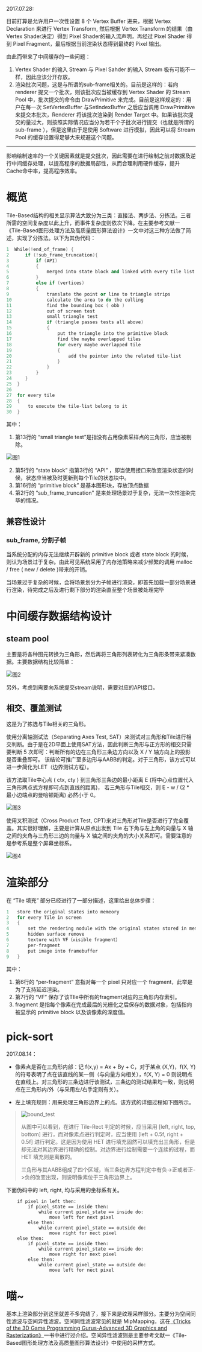 
2017.07.28:

目前打算是允许用户一次性设置 8 个 Vertex Buffer 进来，根据 Vertex Declaration 来进行 Vertex Transform, 然后根据 Vertex Transform 的结果（由 Vertex Shader决定）得到 Pixel Shader的输入流声明，再经过 Pixel Shader 得到 Pixel Fragment，最后根据当前渲染状态得到最终的 Pixel 输出。

由此而带来了中间缓存的一些问题：

1. Vertex Shader 的输入 Stream 与 Pixel Sahder 的输入 Stream 极有可能不一样，因此应该分开存放。
2. 渲染批次问题，这是与所谓的sub-frame相关的。目前是这样的：若向 renderer 提交一个批次，则该批次应当被缓存到 Vertex Shader 的 Stream Pool 中，批次提交的命令由 DrawPrimitive 来完成。目前是这样规定的：用户在每一次 SetVertexBuffer 与SetIndexBuffer 之后应当调用 DrawPrimitive 来提交本批次，Renderer 将该批次渲染到 Render Target 中。如果该批次提交的量过大，则按照实际情况应当分为若干个子批次进行提交（也就是所谓的 sub-frame ），但是这里由于是使用 Software 进行模拟，因此可以将 Stream Pool 的缓存设置得足够大来规避这个问题。

------------
影响绘制速率的一个关键因素就是提交批次，因此需要在进行绘制之前对数据及逆行中间缓存处理，以提高程序的数据局部性，从而合理利用硬件缓存，提升Cache命中率，提高程序效率。

# 概览

Tile-Based结构的相关显示算法大致分为三类：直接法、两步法、分拣法。三者所需的空间复杂度以此上升，而事件复杂度则依次下降。在主要参考文献一《Tile-Based图形处理方法及高质量图形算法设计》一文中对这三种方法做了简述，实现了分拣法。以下为其伪代码：

```cpp
1  While(!end_of_frame) {
2      if (!sub_frame_truncation){
3          if (API)
4          {
5              merged into state block and linked with every tile list
6          }
7          else if (vertices)
8          {
9              translate the point or line to triangle strips
10             calculate the area to do the culling
11             find the bounding box ( obb )
12             out of screen test
13             small triangle test
14             if (triangle passes tests all above)
15             {
16                 put the triangle into the primitive block
17                 find the maybe overlapped tiles
18                 for every maybe overlapped tile
19                 {
20                     add the pointer into the related tile-list
21                 }
22             }
23         }
24     }
25  }
26 
27  for every tile
28  {
29      to execute the tile-list belong to it
30  }
```

其中：

1. 第13行的 “small triangle test”是指没有占用像素采样点的三角形，应当被剔除。


![图1](https://github.com/solaxu/ServalRenderer/blob/master/Notes/Pics/small_triangle_test.png)

2. 第5行的 “state block” 指第3行的 “API” ，即当使用接口来改变渲染状态的时候，状态应当被及时更新到每个Tile的状态块中。
3. 第16行的 “primitive block” 是基本图形块，存放顶点数据
4. 第2行的 “sub_frame_truncation" 是来处理场景过于复杂，无法一次性渲染完毕的情况。

## 兼容性设计

### sub_frame, 分割子帧

当系统分配的内存无法继续开辟新的 primitive block 或者 state block 的时候，则认为场景过于复杂。由此可见系统采用了内存池策略来减少频繁的调用 malloc / free ( new / delete )带来的开销。

当场景过于复杂的时候，会将场景划分为子帧进行渲染，即首先加载一部分场景进行渲染，待完成之后及进行剩下部分的渲染直至整个场景被处理完毕

# 中间缓存数据结构设计

## steam pool

主要是将各种图元转换为三角形，然后再将三角形列表转化为三角形条带来紧凑数据。主要数据结构比较简单：

![图2](https://github.com/solaxu/ServalRenderer/blob/master/Notes/Pics/stream_pool.png)

另外，考虑到需要向系统提交stream说明，需要对应的API接口。

## 相交、覆盖测试

这是为了拣选与Tile相关的三角形。

使用分离轴测试法（Separating Axes Test, SAT）来测试对三角形和Tile进行相交判断。由于是在2D平面上使用SAT方法，因此判断三角形与正方形的相交只需要判断 5 次即可：判断所有的边在三角形三条边方向以及 X / Y 轴方向上的投影是否重叠即可。 该结论可推广至多边形与AABB的判定。对于三角形，该方式可以进一步简化为LET（边界测试方程）。

该方法取Tile中心点 ( ctx, cty ) 到三角形三条边的最小距离 E (将中心点位置代入三角形两点式方程即可点到直线的距离)， 若三角形与Tile相交，则 E - w / (2 * 最小边端点的曼哈顿距离) 必然小于 0。

![图3](https://github.com/solaxu/ServalRenderer/blob/master/Notes/Pics/tile_triangle_intersect.png)


使用叉积测试（Cross Product Test, CPT)来对三角形对Tile是否进行了完全覆盖。其实很好理解，主要是计算从原点出发到 Tile 右下角与左上角的向量与 X 轴之间的夹角与三角形三边的向量与 X 轴之间的夹角的大小关系即可。需要注意的是参考系是整个屏幕坐标系。

![图4](https://github.com/solaxu/ServalRenderer/blob/master/Notes/Pics/cross_product_test.png)

# 渲染部分

在 “Tile 填充” 部分已经进行了一部分描述，这里给出总体步骤：

```cpp
1   store the original states into memeory
2   for every Tile in screen
3   {
4       set the rendering nodule with the original states stored in memory
5       hidden surface remove
6       texture with VF（visible fragment）
7       per-fragment
8       put image into framebuffer
9   }
```

其中：

1. 第6行的 “per-fragment” 意指对每一个 pixel 只对应一个 fragment，此举是为了支持延迟渲染。
2. 第7行的 “VF” 保存了该TIle中所有的fragment对应的三角形内存索引。
3. fragment 是指每个像素在完成最后的光栅化之后保存的数据对象，包括指向被显示的 primitive block 以及该像素的深度值。

# pick-sort

2017.08.14：

* 像素点是否在三角形内部：记 f(x,y) = Ax + By + C，对于某点 (X,Y)，f(X, Y) 的符号表明了点在该直线的某一侧（与向量方向相关），f(X, Y) = 0 则说明点在直线上。对三角形的三条边进行该测试，三条边的测试结果均一致，则说明点在三角形内/外（与采用左/右手定则有关）。

* 左上填充规则：用来处理三角形边界上的点。该方式的详细过程如下图所示。

> ![bound_test](https://github.com/solaxu/ServalRenderer/blob/master/Notes/Pics/Bound_test.png)
>
> 从图中可以看到，在进行 Tile-Rect 判定的时候，应当采用 [left, right, top, bottom] 进行，而对像素点进行判定时，应当使用  [left + 0.5f, right + 0.5f] 进行判定。这是因为使用 HET 进行填充固然可以填充出三角形，但是却无法对其边界进行精确的控制。对边界进行绘制需要一个连续的过程，而 HET 填充则是离散的。
>
> 三角形与其AABB组成了四个区域，当三条边界方程判定中有负->正或者正->负的改变出现，则说明像素位于三角形边界上。

下面伪码中的 left, right, 均与采用的坐标系有关。

```
    if pixel in left then:
        if pixel_state == inside then:
            while current pixel_state == inside do:
                move left for next pixel
        else then:
            while current pixel_state == outside do:
                move right for nect pixel
    else then:
        if pixel_state == inside then:
            while current pixel_state == inside do:
                move right for next pixel
        else then:
            while current pixel_state == outside do:
                move left for nect pixel
```

# 喵~

基本上渲染部分到这里就差不多完结了，接下来是纹理采样部分。主要分为空间同性滤波与空间异性滤波。空间同性滤波常见的就是 MipMapping，这在[《Tricks of the 3D Game Programming Gurus-Advanced 3D Graphics and Rasterization》](https://www.amazon.com/Tricks-Programming-Gurus-Advanced-Graphics-Rasterization/dp/0672318350/ref=sr_1_1?ie=UTF8&qid=1500621282&sr=8-1&keywords=Andr%C3%A9+LaMothe)一书中进行过介绍。空间异性滤波则是主要参考文献一《Tile-Based图形处理方法及高质量图形算法设计》中使用的采样方式。